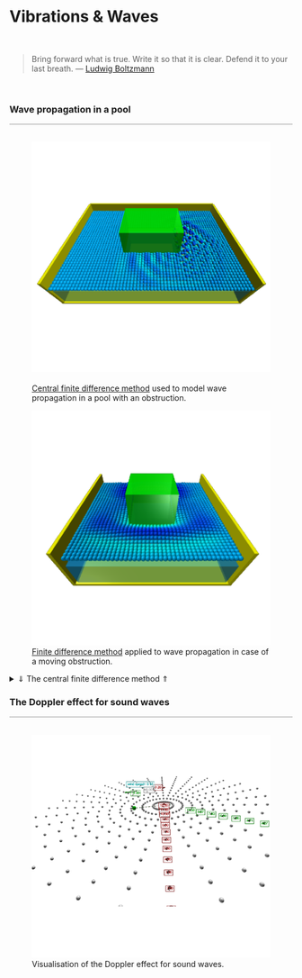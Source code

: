 <a name="waves"></a>
# Vibrations &amp; Waves
<div class="header_line"><br/></div>

<blockquote>
Bring forward what is true. Write it so that it is clear. Defend it to your last breath. &mdash;
<a href="https://en.wikipedia.org/wiki/Ludwig_Boltzmann">Ludwig Boltzmann</a>
</blockquote><br/>

### Wave propagation in a pool
<div style="border-top: 1px solid #999999"><br/></div>

<div class="double_image">
<figure class="left_image">
  <a href="waves/pool_with_obstacle.html">
    <img alt="Swimming pool" src="./images/pool_with_obstacle.png" title="Click to animate"/>
  </a>
  <figcaption><br/>
  <a href="https://en.wikipedia.org/wiki/Central_differencing_scheme">Central finite difference method</a> 
  used to model wave propagation in a pool with an obstruction. 
  </figcaption>
</figure>
<figure class="right_image">
  <a href="waves/pool_with_moving_obstacle.html">
    <img alt="Swimming pool" src="./images/pool_with_moving_obstacle.png" title="Click to animate"/>
  </a>
  <figcaption><a href="https://en.wikipedia.org/wiki/Central_differencing_scheme">Finite difference method</a> 
  applied to wave propagation in case of a moving obstruction. 
  </figcaption>
</figure>
</div>
<p style="clear: both;"></p>

<details>
  <summary><a>&dArr; The central finite difference method &uArr;</a></summary>

<p>The two-dimensional <a href="https://en.wikipedia.org/wiki/Wave_equation">scalar wave equation</a> is given by:</p>
<p>
$$\frac{\partial^2 u}{\partial t^2} = c^2 \left(
\frac{\partial^2 u}{\partial x^2} + \frac{\partial^2 u}{\partial y^2} \right)$$
</p>
<p>where</p>
<ul>
  <li>$c$ designates the speed of the wave</li>
  <li>$u$ is a scalar field representing the displacement</li>
  <li>$x$, $y$ are the two spatial coordinates and t the time coordinate.</li>
</ul>
<p>
To solve this equation numerically, we create a grid of size $L_x \times L_y$
with with spacings $dx =\dfrac{L_x}{N_x-1}$ and $dy = \dfrac{L_y}{N_y-1}$.
There is a balance to be struck between the number of points $N_x$ and $N_y$
(the resolution) on the one hand and the computation time on the other.
</p>
<p>
Of course, the same holds for the time increment $dt$.
</p>
<p>
The magnitude of $u$ at $ (i,j) $
at time step $n$ , we have: $ f^{n}_{i,j} $ and $ x_i = i \cdot
dx $ for $ i = 0, 1, \ldots, N_x - 1 $ and $ y_j = j \cdot dy $
for $ j = 0, 1, \ldots, N_y - 1 $
</p>
<p>
This ensures, that when the future for-loop acting on $i$ or
$j$ reaches $N_x - 1$ or $N_y - 1$, notice that in the previous
$dx$ or $dy$, the denominator cancels out, leaving simply $L_x$
or $L_y$, the longest designated length, essentially reaching
the end of the wave and ensuring that it does not continue to
infinity.
</p>
<p>
Time steps: $t^n = n \cdot dt$ for $ n = 0, 1, \ldots, M$,
again, ensuring that when the for-loop reaches final time step
$M$, terms cancel out, and we are left with the total time $T$
</p>

<p>
The central difference formula is a way to estimate the slope
(derivative) of a function at a specific point by using points
on either side of that point. It gives a better approximation
than just looking ahead or behind the point, due to symmetry.
When graphing the wave, when finding the new point (next point
on the wave), it looks at the current point, and the previous
point.
</p>

<p>
In one dimension, starting simple, to find the slope of a
function at a point $x$:
</p>
<p>
Take two points: one just before $x$ ,lets call it $(x - h)$ and
one just after $x$ can call it $(x + h)$. Calculate the
difference in the function values at these points: $f(x + h)$
and $f(x - h)$. Divide this difference by the distance between
the points which is $2h$.
</p>
<p>So we get a formula looks like this:</p>
<p>$$f'(x) \approx \frac{f(x + h) - f(x - h)}{2h} $$</p>
<p>Second Derivative:</p>
<p>To estimate the curvature (second derivative) at point $x$:</p>
<p>
Use the function values at the points $(x + h)$, $x$, and $(x -
h)$. Combining these values in the following way:
</p>
<p>$$f''(x) \approx \frac{f(x + h) - 2f(x) + f(x - h)}{h^2} $$</p>
<p>
Written out in terms of the wave equation, for the second
derivative of time:
</p>
<p>
$$\frac{\partial^2 f}{\partial t^2} \approx \frac{f(x, t + h) -
2f(x, t) + f(x, t - h)}{h^2}$$
</p>
<p>
In 1D, with only $x$, the spacial second derivative of $x$ is
$$\frac{\partial^2 f}{\partial x^2} \approx \frac{f(x + h, t) -
2f(x, t) + f(x - h, t)}{h^2}$$
</p>
<p>
We want to find $f(x+h,t)$, the 'new' point. Using the 1D Wave
Equation and plugging in the values into: $$\frac{\partial^2
f}{\partial t^2} = c^2 \frac{\partial^2 f}{\partial x^2}$$
</p>
<p>
We get $$f(x+h,t) = 2f(x,t) - f(x-h,t) + c^2 \frac{h^2}{\Delta
t^2} \left(f(x,t+h) - 2f(x,t) + f(x,t-h\right))$$
</p>
<p>
To find the 'new', we need to use both the 'old' and the
'current'. Creating empty lists for all 3 terms:
</p>

</details>
<p></p>

### The Doppler effect for sound waves
<div style="border-top: 1px solid #999999"><br/></div>

<div class="double_image">
<figure class="left_image">
  <a href="waves/doppler.html">
    <img alt="Doppler effect" src="./images/doppler_effect.png" title="Click to animate"/>
  </a>
  <figcaption>Visualisation of the Doppler effect for sound waves.</figcaption>
</figure>
<figure class="right_image">
  <!-- Space reserved for future picture
  <figcaption>For the future.</figcaption>
  -->
</figure>
</div>
<p style="clear: both;"></p>